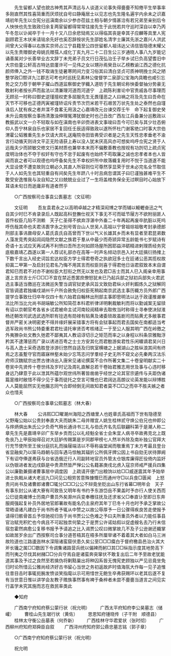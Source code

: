 <!-- { "loadSidebar": true } -->
　　先生留都人望也貌古神秀其声清远与人谈道义论事失得亹亹不知倦平生举事率多刚直然其性喜简重而厌烦扰自号曰静庵居士以见志也先生隆名遍宇内余未之识嘉靖初年先生以佥宪分巡滇南余以少参亦莅兹土相与朝夕情甚洽有若兄弟至亲别后令人怏怏也先生致政归余复两宦留都得常常往接先生于此恍若共守巡时深自以幸乃丙午冬忽以讣闻卒于十一月十又八日余悲恸焉又以得临其丧是幸其子应麟等具里人宪副顾君王木状来请铭余先好也奚忍辞按状先生邵姓名清字士廉其先浙之嘉兴人洪武间曾大父得春以右族实京师占江宁县籍至公四世留都人祖讳达父讳信皆隐德末耀父以先生贵赠御史母姚氏赠孺人成化丁亥九月二十二日生公三岁通晓人事八九岁能记诵善属对少长善举业古文辞丁未充弟子员文行日茂弘治壬子举乡试巳负高望耆旧中大宗伯童公轩高古特达尝廑许可一见伟之女以甥孙焉癸丑以乙榜教谕江西之德化抗颜师俸入之外一钱不取诲生徒暑寒罔间力变习俗其曰清白坚贞可质神明挽士风之陋整学政□颓详九江郡志可考也时巡抚见素林公俊督学二泉邵公宝海内具瞻也咸引忘势之交力荐于朝甲子擢山西道监察御史学軄入道昉于先生朝论称怏委督抽分势豪无敢射利者按长芦而盐法以清兼理河道而河道宁　上疏陈利害论中官贵戚各尽事理而无顾忌一时称曰御史逆瑾擅权吏多屈服先生无畏瑾恶之人曰祸之将及先生曰吾命在天节不可移也正德丙寅被瑾矫诏斥责节次罚米若干石艰苦万状先生处之泰然也自瑾诛后人犹有疾之者井渫不食畧无用汲之心嘉靖改元台谏交荐壬午　命下起复御史癸未升云南按察佥事扬清激浊伸理冤滞犹御史时也己丑改广西左江兵备兼分巡敷政以教振武以文一介不轻取与如在滇南也辛卯赍进表文事竣曰吾今可巳矣与其少壮态俯仰人吾宁林泉自乐也家居不复回任壬辰适得致政以遂所怀杜门谢客绝口时事大宗伯渭霍公韬雅重先生乡饮请大宾礼送庵院寺田皆弗受识者是之先生天性忠孝垂老不渝言行动循天则诗文平正无险语获上寿以没人犹末厌高风亦可想矣呜呼佥宪之贤于人远哉夫少而颕敏交修文行美材质也兼举本末而不偏敷善教也按视有功剀切上疏贞宪度明治体也不夺于权奸有守也不怠于起废有也始终不苟取廉之诚也忠孝者本也人皆闻而哀之者可以观德也呜呼备矣先生不幸权奸所中故落軄复用时不悦于当道遂不能大显设使不遭变故则立朝必久其直人所容则位可尊然享显荣于世未必完名全节取信于人人如先生也其轻重自有间矣先生年跻八十时且病忽谓其子曰巳谨独甚难平生不敢受安逸惟我与汝自知之又曰兢兢业业过了一生将盖棺务保全无过瞑目时心始放下耳语未旬日而逝庸非有道者然乎 

　　○广西按察司佥事袁公袠墓志（文征明） 

　　文征明 
　　吾友袁君永之以高明卓越之才精深闳博之学而辅以輘轣奋迅之气自其少时巳不肯录录后人既起高科登膴仕视天下事无不可而砥节屦方不欲附丽匪人首忤权臣几陷不测赖　天子仁圣得不摈弃浮湛中外垂二十年再起再废卒肮脏以死呜呼伤哉其命也夫君讳袠字永之别号胥台山人世吴人高祖以宁曾祖琮祖敬考封承德郎刑部主事讳鼐母安人葛氏袁氏自高曾而下世以气义长雄其乡而未有显者至君昆弟数人藻发竞秀突起闾阎隐然文献之族君于羣从中最少而奇颕异常五龄能书七岁赋诗有奇语十五试应天再试再不利愤曰吾所志何如顾场屋所困耶益淬砺精进剌理质经务究底极嘉靖乙酉遂以第一人荐试礼部亦在高等一时声名倾动京邑入对大廷摛衍扬搉上下数千言出入经史词旨宏达权臣方学士得君卷奇之执欲冠多士在廷诸公恶其揽权故抑寘二甲第一及启封见君名乃悔不用其言而权臣则喜于得君他日诣君叙致本末自谓君知巳而君不对亦不谢权臣大怼衔之然无以发也及君□吉士而其人巳入阁亲幸用事遂上言庶吉士斤□□□不宜在禁近悉罢庶僚怒犹未巳乃起兵部之狱初兵部失火君武选主事适当徼巡在法微巡失警当调官狱吏承风旨文致劾君纵火奸利鍜炼久之狱解同官皆调遣君独编戍湖州千户所会赦免归权臣死稍起南京武选主事历軄方员外郎广西提学佥事致仕归卒年仅四十有六始君自翰林出刑部主事即思明法以达于政谨推谳审法比所当比允尚书胡端敏公所知简莅本科君析律详明剸裁敏利而将以勤诚案无留牍有诏以京朝官考各省乡试君被命主试河南较阅精审去取攸当时称得士寻奉使决狱淮杨还朝改司武选武选所职有铨选有勋禄有贴黄及诸委琐故虽剧司而贴黄尤多敝事君督并严密关决明密吏不得并缘奸展采错事方将有会狱事起而君去国矣在南都适当考选军政尚书熊公特委重君君杜请托审贤否考核绪正一于至公人服其明广西在岭徼之外夷獠杂处文教久弛君不鄙夷其人教诏谆切示之矩范而率之以身程以科条崇雅黜浮矜其不逮薄惩而广录以诱进百粤之士士方安其化而君勌游矣君性乐闲矌谪君吴兴日与高人逸士采奇选胜登涉游衍悠然自适及归筑室横塘之上据湖山之胜纵浪其间有终焉之志虽蹔守官而寤寐林壑未始少忘笃志问学羣经子史无所不窥文必先秦两汉法乐府师汉魏赋宗出贾古律诗出入唐宋见诸论撰莫不合作所著文集二十卷皇明献实二十卷吴中先贤传十卷世纬及岁时记及周礼直解总若干卷始君雅志用世及事与心违时移身远乃肆意于此以泄其所蕴尔观世纬所著皆凿凿乎经世之论其官宗遴传与夫距伪诸篇寔维时敝惜不得少见于事而徒托之空言可慨也巳君阔达高朗议论英发能以辩博胜人人莫能屈然实无他膓志同气合即倾倒无间故知君者莫不□□之而卒不胜夫嫉之者众也惜夫 

　　○广西按察司佥事章公熙墓志（林大春） 

　　林大春 
　　公讳熙□□曜潮州海阳之西塘里人也姓章氏高祖而下世有隐德至父野庵公始以公贵封奉直大夫而姚朱二母并赠宜人姚生桂林贰守焕公伯兄也仲即公与烨炳俱出朱氏公少负奇气稍长通诗书三礼与伯氏齐名先后联翩科第于是潮人称二章先生先是嘉靖辛卯广东举乡贡而公以礼经魁全省士会朱宜人病寻卒故弗克北上既免丧乃上甲辰始得召对大廷胪传赐第是岁同郡甲榜七人然半外除及南补独公官拜大行充节使所至王侯分庭抗礼而操屦端洁以不辱称庙堂闻而敬重焉丁未方考最且登台省显融矣乃以筞马趋朝与回车遇马惊触其辐折公所佩牙牌公因上书自劾无状待罪阙下有诏夺俸遂弗获与台省选俄迁行人司副转地官员外管太仓银库廉得匠役倚内监奸以伪银进者发边戌繇是中贵肃然皆严惮公公名籍甚庚戌北虏入寇京师戒严援兵四集公以廉勤兼摄诸曹事居中调度因　上疏请开便门出粮饷以给□□威遂震其年予始举进士执戟从诸大老巡九□问见公相劳苦意殊慷慨巳而通州守□以兵食□匮闻　上怒责问尚书及诸曹郎诸曹□辄分□□□公公不辩竟坐贬出山东行省幕□明年会　天子有事东封公从诸大寮有司致告又明年有书约予东游岱岳不果盖时予亦行人使关西而公巳徒南雍博士历南户曹员外矣滁州兵变奉檄往抚及还求省父□奉直讣至即日东奔服阕强起复补员外居地官郎署故有能名仍主泉府其年丁巳冬十月也时予承乏掌故公常晤语诸凡建白于尚书所者予辄从中赞之以故公辱厚予一日公骤得疾良苦走使报予请得归骸骨首丘予惊驰视归告于尚书贾公公色难之予曰夫所重员外者以力能任事县官治赋充积贮也今病且不可起独柰何絷之于是贾公许诺姑假以促虚艘名去乃行未信宿忽霍然病愈公复移书报予予请追之比入谒贾公叹曰微掌故几不及子公逊谢还軄掌如故居岁余出广西按察司佥事分道苍梧其在梧多所厘举诸不着着其大者如白马三洲故险道也江路逶迤林水深阻诸蛮窟伏患久矣公至□□□瘼白于督府檄县邑治火其大斧长镵之属□□数因下令调集诸路营兵统以偏裨而躬□其□□纵指示度其地势高下而刊夷之尽伐其树赭□□分兵守焉自是诸蛮奔突窜伏不敢复出后二年予至故老犹能道其事及予过之良然至若擒伪将剿黠巢出将种囚系皆无愧宪吏顾独以严见忌竟坐免归时论所惜云公雅尚经济好古书留心当世之务初返故庐时值海氛大作每一见子追惟往昔目击时事辄扼腕发愤谈笑指麾以示可用惜世无鲍生卒弗获赐环以老其后遂不复有当世意日惟以讲学会友教子赡族事然事有裨于桑梓者未尝不亹亹当道言之间见实行盖学未究其施而志在救民率类此 

　　◆知府 

　　广西南宁府知府蔡公蒙行状（祝允明） 
　　广西太平府知府李公昊墓志（储巏） 
　　曹桂山先生琚行状（黄佐） 
　　思恩知府锺晓传（子干附　顺德县） 
　　桂林太守衡公岳墓表（何乔新） 
　　广西桂林守华君爱状（张时彻） 
　　广西柳州府知府郑舜臣自叙 
　　广西浔州府知府郭公鼎忠墓志铭（郭子章） 

　　○广西南宁府知府蔡公蒙行状（祝允明） 

　　祝允明 
